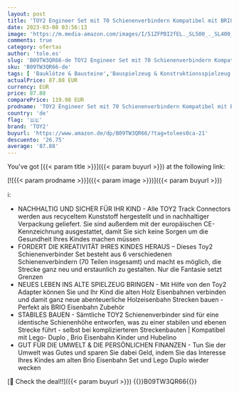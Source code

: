 ```yaml
---
layout: post
title: 'TOY2 Engineer Set mit 70 Schienenverbindern Kompatibel mit BRIO Eisenbahn & Lego Duplo bausteine - Bauset 5 Verschiedenen Track Connectors - Nachhaltige Holzschienen Set Verbinder'
date: 2023-03-08 03:56:13
image: 'https://m.media-amazon.com/images/I/51ZFPBI2fEL._SL500_._SL400_.jpg'
comments: true
category: ofertas
author: 'tole.es'
slug: 'B09TW3QR66-de TOY2 Engineer Set mit 70 Schienenverbindern Kompatibel mit...'
sku: 'B09TW3QR66-de'
tags: [ 'Bauklötze & Bausteine','Bauspielzeug & Konstruktionsspielzeug','Spielzeug','lego','toy2','🇩🇪', ]
actualPrice: 87.88 EUR
currency: EUR
price: 87.88
comparePrice: 119.98 EUR
prodname: 'TOY2 Engineer Set mit 70 Schienenverbindern Kompatibel mit BRIO Eisenbahn & Lego Duplo bausteine - Bauset 5 Verschiedenen Track Connectors - Nachhaltige Holzschienen Set Verbinder'
country: 'de'
flag: '🇩🇪'
brand: 'TOY2'
buyurl: 'https://www.amazon.de/dp/B09TW3QR66/?tag=tolees0ca-21'
descuento: '26.75'
average: '87.88'
---
```


You've got [{{< param title >}}]({{< param buyurl >}}) at the following link:

[![{{< param prodname >}}]({{< param image >}})]({{< param buyurl >}})

ℹ️:

- NACHHALTIG UND SICHER FÜR IHR KIND - Alle TOY2 Track Connectors werden aus recyceltem Kunststoff hergestellt und in nachhaltiger Verpackung geliefert. Sie sind außerdem mit der europäischen CE-Kennzeichnung ausgestattet, damit Sie sich keine Sorgen um die Gesundheit Ihres Kindes machen müssen
- FORDERT DIE KREATIVITÄT IHRES KINDES HERAUS – Dieses Toy2 Schienenverbinder Set besteht aus 6 verschiedenen Schienenverbindern (70 Teilen insgesamt) und macht es möglich, die Strecke ganz neu und erstaunlich zu gestalten. Nur die Fantasie setzt Grenzen
- NEUES LEBEN INS ALTE SPIELZEUG BRINGEN - Mit Hilfe von den Toy2 Adapter können Sie und Ihr Kind die alten Holz Eisenbahnen verbinden und damit ganz neue abenteuerliche Holzeisenbahn Strecken bauen - Perfekt als BRIO Eisenbahn Zubehör
- STABILES BAUEN - Sämtliche TOY2 Schienenverbinder sind für eine identische Schienenhöhe entworfen, was zu einer stabilen und ebenen Strecke führt - selbst bei komplizierteren Streckenbauten | Kompatibel mit Lego- Duplo , Brio Eisenbahn Kinder und Hubelino
- GUT FÜR DIE UMWELT & DIE PERSÖNLICHEN FINANZEN - Tun Sie der Umwelt was Gutes und sparen Sie dabei Geld, indem Sie das Interesse Ihres Kindes am alten Brio Eisenbahn Set und Lego Duplo wieder wecken

[🛒 Check the deal!!]({{< param buyurl >}})
{{<world>}}B09TW3QR66{{</world>}}

